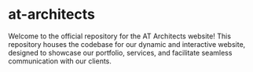 # at-architects
Welcome to the official repository for the AT Architects website! This repository houses the codebase for our dynamic and interactive website, designed to showcase our portfolio, services, and facilitate seamless communication with our clients.
